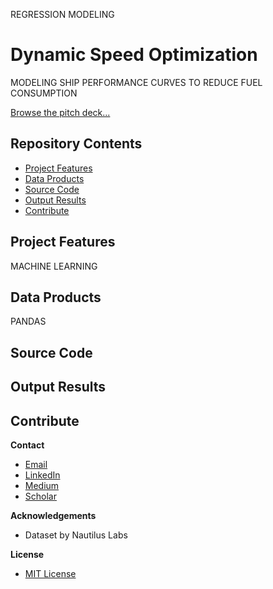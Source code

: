 REGRESSION MODELING
# Dynamic Speed Optimization
MODELING SHIP PERFORMANCE CURVES TO REDUCE FUEL CONSUMPTION

[Browse the pitch deck...](Nautilus_Labs_Dynamic_Speed_Optimization.pdf)

## Repository Contents

* [Project Features](#project-features)
* [Data Products](#data-products)
* [Source Code](#source-code)
* [Output Results](#output-results)
* [Contribute](#contribute)

## Project Features
MACHINE LEARNING

## Data Products
PANDAS

## Source Code

## Output Results

## Contribute

**Contact**
* [Email](mailto:adam.c.dick@gmail.com)
* [LinkedIn](https://www.linkedin.com/in/adamcdick/)
* [Medium](https://medium.com/@adam.c.dick)
* [Scholar](https://scholar.google.com/citations?user=eMO88ogAAAAJ&hl=en)

**Acknowledgements**
* Dataset by Nautilus Labs

**License**
* [MIT License](https://github.com/acdick/dynamic_speed_optimization/blob/master/LICENSE)
